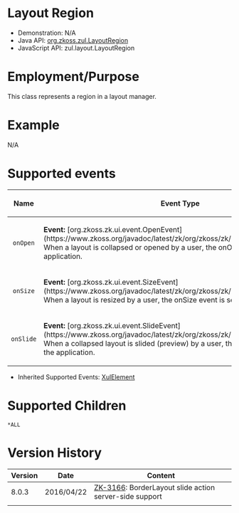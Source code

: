 

# Layout Region

- Demonstration: N/A
- Java API: [org.zkoss.zul.LayoutRegion](https://www.zkoss.org/javadoc/latest/zk/org/zkoss/zul/LayoutRegion.html)
- JavaScript API:
  <javadoc directory="jsdoc">zul.layout.LayoutRegion</javadoc>

# Employment/Purpose

This class represents a region in a layout manager.

# Example

N/A

# Supported events

<table>
<thead>
<tr class="header">
<th><center>
<p>Name</p>
</center></th>
<th><center>
<p>Event Type</p>
</center></th>
</tr>
</thead>
<tbody>
<tr class="odd">
<td><center>
<p><code>onOpen</code></p>
</center></td>
<td><p><strong>Event:</strong>
[org.zkoss.zk.ui.event.OpenEvent](https://www.zkoss.org/javadoc/latest/zk/org/zkoss/zk/ui/event/OpenEvent.html) When a layout is
collapsed or opened by a user, the onOpen event is sent to the
application.</p></td>
</tr>
<tr class="even">
<td><center>
<p><code>onSize</code></p>
</center></td>
<td><p><strong>Event:</strong>
[org.zkoss.zk.ui.event.SizeEvent](https://www.zkoss.org/javadoc/latest/zk/org/zkoss/zk/ui/event/SizeEvent.html) When a layout is
resized by a user, the onSize event is sent to the application.</p></td>
</tr>
<tr class="odd">
<td><center>
<p><code>onSlide</code></p>
</center></td>
<td><p><strong>Event:</strong>
[org.zkoss.zk.ui.event.SlideEvent](https://www.zkoss.org/javadoc/latest/zk/org/zkoss/zk/ui/event/SlideEvent.html) When a collapsed
layout is slided (preview) by a user, the onSlide event is sent to the
application.</p></td>
</tr>
</tbody>
</table>

- Inherited Supported Events: [ XulElement]({{site.baseurl}}/zk_component_ref/base_components/xulelement#Supported_Events)

# Supported Children

`*ALL`

# Version History

| Version | Date       | Content                                                                                           |
|---------|------------|---------------------------------------------------------------------------------------------------|
| 8.0.3   | 2016/04/22 | [ZK-3166](http://tracker.zkoss.org/browse/ZK-3166): BorderLayout slide action server-side support |
|         |            |                                                                                                   |


